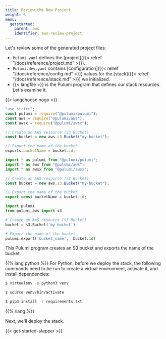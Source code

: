```yaml
---
title: Review the New Project
weight: 6
menu:
  getstarted:
    parent: aws
    identifier: aws-review-project
---
```


Let's review some of the generated project files:

- `Pulumi.yaml` defines the [project]({{< relref "/docs/reference/project.md" >}}).
- `Pulumi.dev.yaml` contains [configuration]({{< relref "/docs/reference/config.md" >}}) values for the [stack]({{< relref "/docs/reference/stack.md" >}}) we initialized.
- {{< langfile >}} is the Pulumi program that defines our stack resources. Let's examine it.

{{< langchoose nogo >}}

```javascript
"use strict";
const pulumi = require("@pulumi/pulumi");
const aws = require("@pulumi/aws");
const awsx = require("@pulumi/awsx");

// Create an AWS resource (S3 Bucket)
const bucket = new aws.s3.Bucket("my-bucket");

// Export the name of the bucket
exports.bucketName = bucket.id;
```

```typescript
import * as pulumi from "@pulumi/pulumi";
import * as aws from "@pulumi/aws";
import * as awsx from "@pulumi/awsx";

// Create an AWS resource (S3 Bucket)
const bucket = new aws.s3.Bucket("my-bucket");

// Export the name of the bucket
export const bucketName = bucket.id;
```

```python
import pulumi
from pulumi_aws import s3

# Create an AWS resource (S3 Bucket)
bucket = s3.Bucket('my-bucket')

# Export the name of the bucket
pulumi.export('bucket_name',  bucket.id)
```

This Pulumi program creates an S3 bucket and exports the name of the bucket.

{{% lang python %}}
For Python, before we deploy the stack, the following commands need to be run to create a virtual environment, activate it, and install dependencies:

```bash
$ virtualenv -p python3 venv
```

```bash
$ source venv/bin/activate
```

```bash
$ pip3 install -r requirements.txt
```
{{% /lang %}}

Next, we'll deploy the stack.

{{< get-started-stepper >}}
